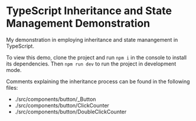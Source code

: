 # TypeScript Inheritance and State Management Demonstration

My demonstration in employing inheritance and state manangement in TypeScript.

To view this demo, clone the project and run `npm i` in the console to install its dependencies. Then `npm run dev` to run the project in development mode.

Comments explaining the inheritance process can be found in the following files:
- ./src/components/button/_Button
- ./src/components/button/ClickCounter
- ./src/components/button/DoubleClickCounter